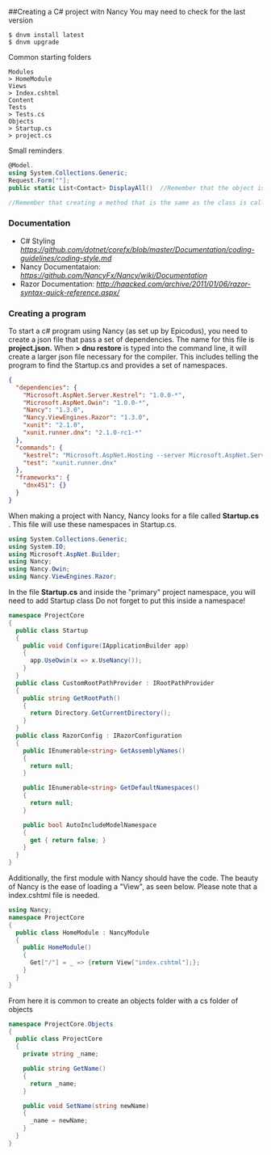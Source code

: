 ##Creating a C# project witn Nancy
You may need to check for the last version 
```console
$ dnvm install latest
$ dnvm upgrade
```
Common starting folders
```console
Modules
> HomeModule
Views
> Index.cshtml
Content
Tests
> Tests.cs
Objects
> Startup.cs
> project.cs

```

Small reminders
```cs
@Model.
using System.Collections.Generic;
Request.Form[""];
public static List<Contact> DisplayAll()  //Remember that the object is List<Contact>

//Remember that creating a method that is the same as the class is called a constructor and it's a key activity. 

```
### Documentation
- C# Styling *https://github.com/dotnet/corefx/blob/master/Documentation/coding-guidelines/coding-style.md*
- Nancy Documentataion: *https://github.com/NancyFx/Nancy/wiki/Documentation*
- Razor Documentation: *http://haacked.com/archive/2011/01/06/razor-syntax-quick-reference.aspx/*

### Creating a program
To start a c# program using Nancy (as set up by Epicodus), you need to create a json file that pass a set of dependencies.  The name for this file is **project.json.**  When **> dnu restore** is typed into the command line, it will create a larger json file necessary for the compiler.  This includes telling the program to find the Startup.cs and provides a set of namespaces.   
```json
{
  "dependencies": {
    "Microsoft.AspNet.Server.Kestrel": "1.0.0-*",
    "Microsoft.AspNet.Owin": "1.0.0-*",
    "Nancy": "1.3.0",
    "Nancy.ViewEngines.Razor": "1.3.0",
    "xunit": "2.1.0",
    "xunit.runner.dnx": "2.1.0-rc1-*"
  },
  "commands": {
    "kestrel": "Microsoft.AspNet.Hosting --server Microsoft.AspNet.Server.Kestrel --server.urls http://localhost:5004",
    "test": "xunit.runner.dnx"
  },
  "frameworks": {
    "dnx451": {}
  }
}
```

When making a project with Nancy, Nancy looks for a file called **Startup.cs** .  This file will use these namespaces in Startup.cs.  
```cs
using System.Collections.Generic;
using System.IO;
using Microsoft.AspNet.Builder;
using Nancy;
using Nancy.Owin;
using Nancy.ViewEngines.Razor;
```

In the file **Startup.cs** and inside the "primary" project namespace, you will need to add Startup class  Do not forget to put this inside a namespace!

```cs
namespace ProjectCore
{
  public class Startup
  {
    public void Configure(IApplicationBuilder app)
    {
      app.UseOwin(x => x.UseNancy());
    }
  }
  public class CustomRootPathProvider : IRootPathProvider
  {
    public string GetRootPath()
    {
      return Directory.GetCurrentDirectory();
    }
  }
  public class RazorConfig : IRazorConfiguration
  {
    public IEnumerable<string> GetAssemblyNames()
    {
      return null;
    }

    public IEnumerable<string> GetDefaultNamespaces()
    {
      return null;
    }

    public bool AutoIncludeModelNamespace
    {
      get { return false; }
    }
  }
}
```

Additionally, the first module with Nancy should have the code.  The beauty of Nancy is the ease of loading a "View", as seen below. Please note that a index.cshtml file is needed.  
```csharp
using Nancy;
namespace ProjectCore
{
  public class HomeModule : NancyModule
  {
    public HomeModule()
    {
      Get["/"] = _ => {return View["index.cshtml"];};
    }
  }
}

```
From here it is common to create an objects folder with a cs folder of objects
```csharp
namespace ProjectCore.Objects
{
  public class ProjectCore
  {
    private string _name;

    public string GetName()
    {
      return _name;
    }

    public void SetName(string newName)
    {
      _name = newName;
    }
  }
}
```
